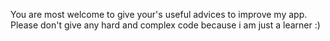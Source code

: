 You are most welcome to give your's useful advices to improve my app. Please don't give any hard and complex code because i am just a learner :)
